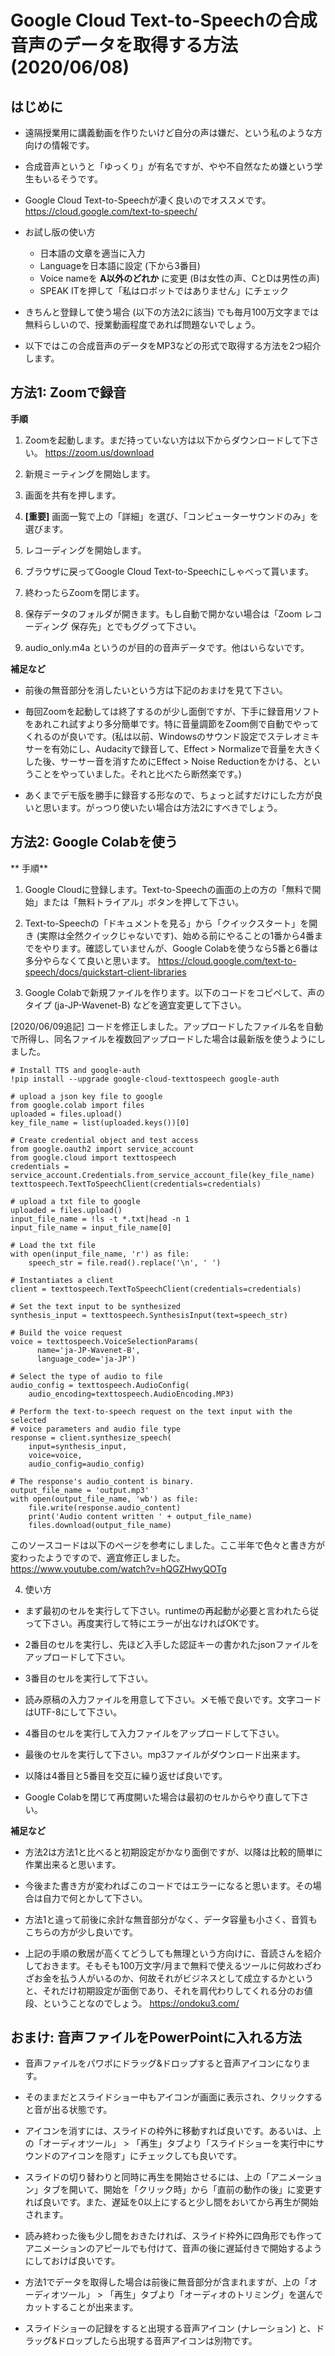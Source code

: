 # Google Cloud Text-to-Speechの合成音声のデータを取得する方法 (2020/06/08)

## はじめに

* 遠隔授業用に講義動画を作りたいけど自分の声は嫌だ、という私のような方向けの情報です。

* 合成音声というと「ゆっくり」が有名ですが、やや不自然なため嫌という学生もいるそうです。

* Google Cloud Text-to-Speechが凄く良いのでオススメです。
  https://cloud.google.com/text-to-speech/

* お試し版の使い方
  * 日本語の文章を適当に入力
  * Languageを日本語に設定 (下から3番目)
  * Voice nameを **A以外のどれか** に変更 (Bは女性の声、CとDは男性の声)
  * SPEAK ITを押して「私はロボットではありません」にチェック

* きちんと登録して使う場合 (以下の方法2に該当) でも毎月100万文字までは無料らしいので、授業動画程度であれば問題ないでしょう。

* 以下ではこの合成音声のデータをMP3などの形式で取得する方法を2つ紹介します。

## 方法1: Zoomで録音

**手順**

1. Zoomを起動します。まだ持っていない方は以下からダウンロードして下さい。
  https://zoom.us/download

2. 新規ミーティングを開始します。

3. 画面を共有を押します。

4. **[重要]** 画面一覧で上の「詳細」を選び、「コンピューターサウンドのみ」を選びます。

5. レコーディングを開始します。

6. ブラウザに戻ってGoogle Cloud Text-to-Speechにしゃべって貰います。

7. 終わったらZoomを閉じます。

8. 保存データのフォルダが開きます。もし自動で開かない場合は「Zoom レコーディング 保存先」とでもググって下さい。

9. audio_only.m4a というのが目的の音声データです。他はいらないです。

**補足など**

* 前後の無音部分を消したいという方は下記のおまけを見て下さい。

* 毎回Zoomを起動しては終了するのが少し面倒ですが、下手に録音用ソフトをあれこれ試すより多分簡単です。特に音量調節をZoom側で自動でやってくれるのが良いです。(私は以前、Windowsのサウンド設定でステレオミキサーを有効にし、Audacityで録音して、Effect > Normalizeで音量を大きくした後、サーサー音を消すためにEffect > Noise Reductionをかける、ということをやっていました。それと比べたら断然楽です。)

* あくまでデモ版を勝手に録音する形なので、ちょっと試すだけにした方が良いと思います。がっつり使いたい場合は方法2にすべきでしょう。

## 方法2: Google Colabを使う


** 手順**

1. Google Cloudに登録します。Text-to-Speechの画面の上の方の「無料で開始」または「無料トライアル」ボタンを押して下さい。

2. Text-to-Speechの「ドキュメントを見る」から「クイックスタート」を開き (実際は全然クイックじゃないです)、始める前にやることの1番から4番までをやります。確認していませんが、Google Colabを使うなら5番と6番は多分やらなくて良いと思います。
https://cloud.google.com/text-to-speech/docs/quickstart-client-libraries

3. Google Colabで新規ファイルを作ります。以下のコードをコピペして、声のタイプ (ja-JP-Wavenet-B) などを適宜変更して下さい。

  [2020/06/09追記] コードを修正しました。アップロードしたファイル名を自動で所得し、同名ファイルを複数回アップロードした場合は最新版を使うようにしました。

  ```
  # Install TTS and google-auth
  !pip install --upgrade google-cloud-texttospeech google-auth
  ```

  ```
  # upload a json key file to google
  from google.colab import files
  uploaded = files.upload()
  key_file_name = list(uploaded.keys())[0]
  ```

  ```
  # Create credential object and test access
  from google.oauth2 import service_account
  from google.cloud import texttospeech
  credentials = service_account.Credentials.from_service_account_file(key_file_name)
  texttospeech.TextToSpeechClient(credentials=credentials)
  ```

  ```
  # upload a txt file to google
  uploaded = files.upload()
  input_file_name = !ls -t *.txt|head -n 1
  input_file_name = input_file_name[0]
  ```

  ```
  # Load the txt file
  with open(input_file_name, 'r') as file:
      speech_str = file.read().replace('\n', ' ')

  # Instantiates a client
  client = texttospeech.TextToSpeechClient(credentials=credentials)

  # Set the text input to be synthesized
  synthesis_input = texttospeech.SynthesisInput(text=speech_str)

  # Build the voice request
  voice = texttospeech.VoiceSelectionParams(
        name='ja-JP-Wavenet-B',
        language_code='ja-JP')

  # Select the type of audio to file
  audio_config = texttospeech.AudioConfig(
      audio_encoding=texttospeech.AudioEncoding.MP3)

  # Perform the text-to-speech request on the text input with the selected
  # voice parameters and audio file type
  response = client.synthesize_speech(
      input=synthesis_input,
      voice=voice,
      audio_config=audio_config)

  # The response's audio_content is binary.
  output_file_name = 'output.mp3'
  with open(output_file_name, 'wb') as file:
      file.write(response.audio_content)
      print('Audio content written ' + output_file_name)
      files.download(output_file_name)
  ```

  このソースコードは以下のページを参考にしました。ここ半年で色々と書き方が変わったようですので、適宜修正しました。
  https://www.youtube.com/watch?v=hQGZHwyQOTg

4. 使い方

  * まず最初のセルを実行して下さい。runtimeの再起動が必要と言われたら従って下さい。再度実行して特にエラーが出なければOKです。

  * 2番目のセルを実行し、先ほど入手した認証キーの書かれたjsonファイルをアップロードして下さい。

  * 3番目のセルを実行して下さい。

  * 読み原稿の入力ファイルを用意して下さい。メモ帳で良いです。文字コードはUTF-8にして下さい。

  * 4番目のセルを実行して入力ファイルをアップロードして下さい。

  * 最後のセルを実行して下さい。mp3ファイルがダウンロード出来ます。

  * 以降は4番目と5番目を交互に繰り返せば良いです。

  * Google Colabを閉じて再度開いた場合は最初のセルからやり直して下さい。

**補足など**

* 方法2は方法1と比べると初期設定がかなり面倒ですが、以降は比較的簡単に作業出来ると思います。

* 今後また書き方が変わればこのコードではエラーになると思います。その場合は自力で何とかして下さい。

* 方法1と違って前後に余計な無音部分がなく、データ容量も小さく、音質もこちらの方が少し良いです。

* 上記の手順の敷居が高くてどうしても無理という方向けに、音読さんを紹介しておきます。そもそも100万文字/月まで無料で使えるツールに何故わざわざお金を払う人がいるのか、何故それがビジネスとして成立するかというと、それだけ初期設定が面倒であり、それを肩代わりしてくれる分のお値段、ということなのでしょう。
  https://ondoku3.com/


## おまけ: 音声ファイルをPowerPointに入れる方法

* 音声ファイルをパワポにドラッグ&ドロップすると音声アイコンになります。

* そのままだとスライドショー中もアイコンが画面に表示され、クリックすると音が出る状態です。

* アイコンを消すには、スライドの枠外に移動すれば良いです。あるいは、上の「オーディオツール」 > 「再生」タブより「スライドショーを実行中にサウンドのアイコンを隠す」にチェックしても良いです。

* スライドの切り替わりと同時に再生を開始させるには、上の「アニメーション」タブを開いて、開始を「クリック時」から「直前の動作の後」に変更すれば良いです。また、遅延を0以上にすると少し間をおいてから再生が開始されます。

* 読み終わった後も少し間をおきたければ、スライド枠外に四角形でも作ってアニメーションのアピールでも付けて、音声の後に遅延付きで開始するようにしておけば良いです。

* 方法1でデータを取得した場合は前後に無音部分が含まれますが、上の「オーディオツール」 > 「再生」タブより「オーディオのトリミング」を選んでカットすることが出来ます。

* スライドショーの記録をすると出現する音声アイコン (ナレーション) と、ドラッグ&ドロップしたら出現する音声アイコンは別物です。